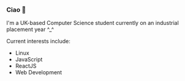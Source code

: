### Ciao 👋

I'm a UK-based Computer Science student currently on an industrial placement year ^_^

Current interests include:
  - Linux
  - JavaScript
  - ReactJS
  - Web Development
